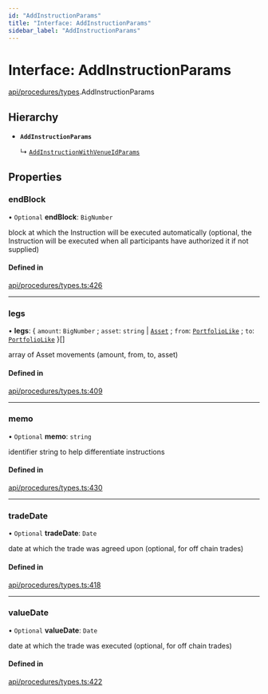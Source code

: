 ```yaml
---
id: "AddInstructionParams"
title: "Interface: AddInstructionParams"
sidebar_label: "AddInstructionParams"
---
```


# Interface: AddInstructionParams

[api/procedures/types](../../../../../modules/API/Procedures/Types/Types.md).AddInstructionParams

## Hierarchy

- **`AddInstructionParams`**

  ↳ [`AddInstructionWithVenueIdParams`](../AddInstructionWithVenueIdParams/AddInstructionWithVenueIdParams.md)

## Properties

### endBlock

• `Optional` **endBlock**: `BigNumber`

block at which the Instruction will be executed automatically (optional, the Instruction will be executed when all participants have authorized it if not supplied)

#### Defined in

[api/procedures/types.ts:426](https://github.com/PolymeshAssociation/polymesh-sdk/blob/15be87e8/src/api/procedures/types.ts#L426)

___

### legs

• **legs**: { `amount`: `BigNumber` ; `asset`: `string` \| [`Asset`](../../../../../classes/API/Entities/Asset/Asset.md) ; `from`: [`PortfolioLike`](../../../../../modules/Types/Types.md#portfoliolike) ; `to`: [`PortfolioLike`](../../../../../modules/Types/Types.md#portfoliolike)  }[]

array of Asset movements (amount, from, to, asset)

#### Defined in

[api/procedures/types.ts:409](https://github.com/PolymeshAssociation/polymesh-sdk/blob/15be87e8/src/api/procedures/types.ts#L409)

___

### memo

• `Optional` **memo**: `string`

identifier string to help differentiate instructions

#### Defined in

[api/procedures/types.ts:430](https://github.com/PolymeshAssociation/polymesh-sdk/blob/15be87e8/src/api/procedures/types.ts#L430)

___

### tradeDate

• `Optional` **tradeDate**: `Date`

date at which the trade was agreed upon (optional, for off chain trades)

#### Defined in

[api/procedures/types.ts:418](https://github.com/PolymeshAssociation/polymesh-sdk/blob/15be87e8/src/api/procedures/types.ts#L418)

___

### valueDate

• `Optional` **valueDate**: `Date`

date at which the trade was executed (optional, for off chain trades)

#### Defined in

[api/procedures/types.ts:422](https://github.com/PolymeshAssociation/polymesh-sdk/blob/15be87e8/src/api/procedures/types.ts#L422)
